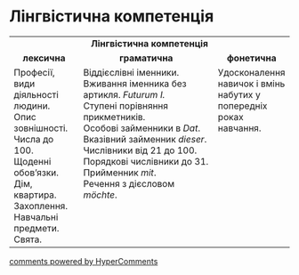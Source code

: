 <div id="hypercomments_widget" class="js-hypercomments-widget invisible"></div>

# Лінгвістична компетенція

<table>
  <tr>
    <td align="center" colspan="3"><b>Лінгвістична компетенція</b></td>
  </tr>
            <tr>
                <td align="center"><b>лексична</b></td>
                <td align="center"><b>граматична</b></td>
                <td align="center"><b>фонетична</b></td>
            </tr>
            <tr>
                <td width="25%" style="vertical-align:top !important;">
Професії, види діяльності людини.<br>
Опис зовнішності.<br>
Числа до 100.<br>
Щоденні обов’язки.<br>
Дім, квартира.<br>
Захоплення.<br>
Навчальні предмети.<br>
Свята.<br></td>
                <td width="50%" style="vertical-align:top !important;">
Bіддієслівні іменники. Вживання іменника без артикля. <i>Futurum I.</i><br>
Ступені порівняння прикметників.<br>
Особові займенники в <i>Dat</i>. <br>
Вказівний займенник <i>dieser</i>.<br>
Числівники від 21 до 100. Порядкові числівники до 31.<br>
Прийменник <i>mit</i>.<br>
Речення з дієсловом <i>möchte</i>.<br></td>
                <td width="25%" style="vertical-align:top !important;">Удосконалення навичок і вмінь набутих у попередніх роках навчання.<br></td>
            </tr>
</table>

<div class="js-hypercomments-container">
    <a href="http://hypercomments.com" class="hc-link" title="comments widget">comments powered by HyperComments</a>
</div>